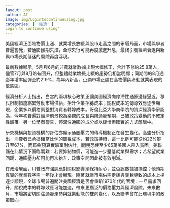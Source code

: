 ```yaml
---
layout: post
author: AI
image: img/Logintocontinueusing.jpg
categories: [ '經濟' ]
Login to continue using"
---
```

美國經濟正面臨物價上漲、就業增長放緩與股市走高之間的矛盾局面，市場與學者普遍警覺，若通膨預期失控，全球央行可能再度激進升息，最終引發經濟衰退與新興市場長期低迷的風險再度浮現。

最新數據顯示，5月與6月的非農就業數據出現大幅修正，合計下修約25.8萬人，儘管7月與8月略有回升，但整體就業增長走緩的趨勢仍相當明顯；同期間的8月通膨年增率回彈至約2.9%，為年內新高，凸顯市場正處在高物價與牽動就業表現的敏感區。

經濟分析人士指出，白宮的兩項核心政策正讓美國經濟向停滯性通膨邊緣逼近。移民限制措施縮緊勞動市場供給，抬升企業招募成本；關稅成本的傳導效應逐步顯現，企業多以價格調整對消費者轉嫁成本。哥倫比亞大學商學院的資深經濟學家認為，今年初普遍對經濟前景較為樂觀的成長與降通膨預期，已被政策變動的不確定性顛覆。另一位學者警告，停滯性通膨的成分或以緩慢但確實的方式醞釀中。

研究機構與投資機構的評估亦顯示通脹壓力的傳導機制正在發生變化。高盛分析指出，消費者已承擔相當比例的關稅成本，若政策持續，這一比例可能從約22%攀升至67%，而耶魯預算實驗室則估計，關稅恐使至少65萬美國人陷入貧困。美聯儲在此情況下面臨兩難：若要抑制物價，可能進一步壓低就業與需求；若希望就業回暖，通膨壓力卻可能再次抬升，政策空間因此被有效削減。

在政治層面，川普政府強調應對關稅影響須保持耐心，並否認數據被操控；他預期真實的就業數字需一年後才會顯現。隨著就業市場供需走緩與關稅導致的成本上揚逐步顯現，全球市場普遍關注美國經濟是否會重蹈1970年代的困境：一旦需求回升，關稅成本的轉嫁效應可能加速，帶來更廣泛的價格壓力與經濟風險。未來數月，市場將密切關注通膨走勢與就業動能的雙向變化，以及聯準會在此環境中的政策取向。